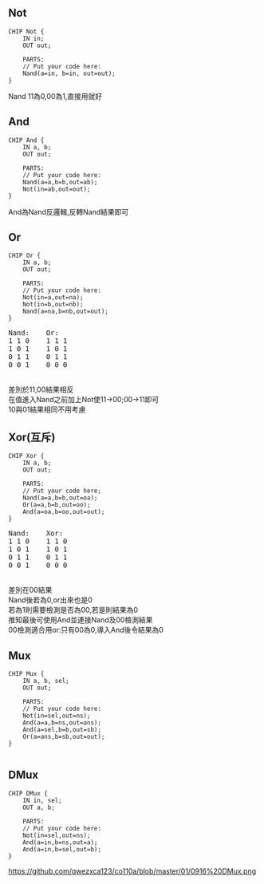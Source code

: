 ## Not
```
CHIP Not {
    IN in;
    OUT out;

    PARTS:
    // Put your code here:
    Nand(a=in, b=in, out=out);
}
```
Nand 11為0,00為1,直接用就好

## And
```
CHIP And {
    IN a, b;
    OUT out;

    PARTS:
    // Put your code here:
    Nand(a=a,b=b,out=ab);
    Not(in=ab,out=out);
}
```
And為Nand反邏輯,反轉Nand結果即可

## Or
```
CHIP Or {
    IN a, b;
    OUT out;

    PARTS:
    // Put your code here:
    Not(in=a,out=na);
    Not(in=b,out=nb);
    Nand(a=na,b=nb,out=out);
}
```
<pre>
Nand:    Or:
1 1 0    1 1 1
1 0 1    1 0 1
0 1 1    0 1 1
0 0 1    0 0 0
</pre>
<br>
差別於11,00結果相反<br>
在值進入Nand之前加上Not使11->00;00->11即可<br>
10與01結果相同不用考慮

## Xor(互斥)
```
CHIP Xor {
    IN a, b;
    OUT out;

    PARTS:
    // Put your code here;
    Nand(a=a,b=b,out=oa);
    Or(a=a,b=b,out=oo);
    And(a=oa,b=oo,out=out);
}
```
<pre>
Nand:    Xor:
1 1 0    1 1 0
1 0 1    1 0 1
0 1 1    0 1 1
0 0 1    0 0 0
</pre>
<br>
差別在00結果<br>
Nand後若為0,or出來也是0<br>
若為1則需要檢測是否為00,若是則結果為0<br>
推知最後可使用And並連接Nand及00檢測結果<br>
00檢測適合用or:只有00為0,導入And後令結果為0<br>

## Mux

```
CHIP Mux {
    IN a, b, sel;
    OUT out;

    PARTS:
    // Put your code here:
    Not(in=sel,out=ns);
    And(a=a,b=ns,out=ans);
    And(a=sel,b=b,out=sb);
    Or(a=ans,b=sb,out=out);
}
```
<Img url='https://github.com/qwezxca123/co110a/blob/master/01/0916%20Mux.png'>
    
## DMux
```
CHIP DMux {
    IN in, sel;
    OUT a, b;

    PARTS:
    // Put your code here:
    Not(in=sel,out=ns);
    And(a=in,b=ns,out=a);
    And(a=in,b=sel,out=b);
}
```
https://github.com/qwezxca123/co110a/blob/master/01/0916%20DMux.png
